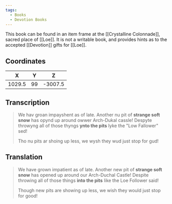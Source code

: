 ```yaml
---
tags:
  - Books
  - Devotion Books
---
```


This book can be found in an item frame at the [[Crystalline Colonnade]], sacred place of [[Loe]]. It is not a writable book, and provides hints as to the accepted [[Devotion]] gifts for [[Loe]].

## Coordinates
| **X**  | **Y** |  **Z**  |
| :----: | :---: | :-----: |
| 1029.5 |  99   | -3007.5 |

## Transcription
> We hav groan impayshent as of late. Another nu pit of **strange soft snow** has opynd up around owwer Arch-Dukal cassle! Despyte throwyng all of those thyngs **ynto the pits** lyke the "Low Fallower" sed!
>
> Tho nu pits ar shoing up less, we wysh they wud just stop for gud!

## Translation
> We have grown impatient as of late. Another new pit of **strange soft snow** has opened up around our Arch-Duchal Castle! Despite throwing all of those things **into the pits** like the Loe Follower said!
>
> Though new pits are showing up less, we wish they would just stop for good!

